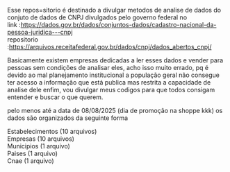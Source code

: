 Esse repos=sitorio é destinado a divulgar metodos de analise de dados do conjuto de dados de CNPJ divulgados pelo governo federal no  
link :https://dados.gov.br/dados/conjuntos-dados/cadastro-nacional-da-pessoa-juridica---cnpj  
repositorio :https://arquivos.receitafederal.gov.br/dados/cnpj/dados_abertos_cnpj/  


Basicamente existem empresas dedicadas a ler esses dados e vender para pessoas sem condições de analisar eles, acho isso muito errado, pq é devido
ao mal planejamento institucional a população geral não consegue ter acesso a informação que está publica mas restrita a capacidade de analise dele
enfim, vou divulgar meus codigos para que todos consigam entender e buscar o que querem.  


pelo menos até a data de 08/08/2025 (dia de promoção na shoppe kkk)
os dados são organizados da seguinte forma

Estabelecimentos (10 arquivos)  
Empresas (10 arquivos)  
Municipios (1 arquivo)  
Paises (1 arquivo)  
Cnae (1 arquivo)  



